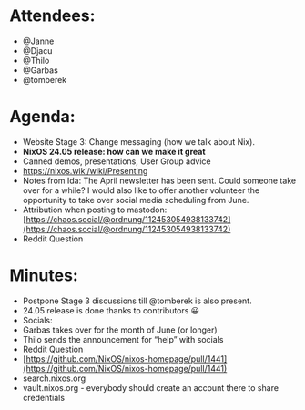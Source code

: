 # Attendees:
- @Janne
- @Djacu
- @Thilo
- @Garbas
- @tomberek
# Agenda:
- Website Stage 3: Change messaging (how we talk about Nix).
- **NixOS 24.05 release: how can we make it great**
- Canned demos, presentations, User Group advice
- https://nixos.wiki/wiki/Presenting
- Notes from Ida: The April newsletter has been sent. Could someone take over for a while? I would also like to offer another volunteer the opportunity to take over social media scheduling from June.
- Attribution when posting to mastodon:
[https://chaos.social/@ordnung/112453054938133742](https://chaos.social/@ordnung/112453054938133742)
- Reddit Question
# Minutes:
- Postpone Stage 3 discussions till @tomberek is also present.
- 24.05 release is done thanks to contributors 😀
- Socials:
- Garbas takes over for the month of June (or longer)
- Thilo sends the announcement for “help” with socials
- Reddit Question
- [https://github.com/NixOS/nixos-homepage/pull/1441](https://github.com/NixOS/nixos-homepage/pull/1441)
- search.nixos.org
- vault.nixos.org \- everybody should create an account there to share credentials